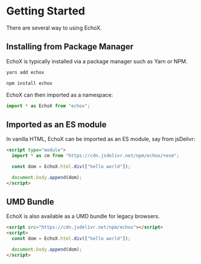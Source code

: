 # Getting Started

There are several way to using EchoX.

## Installing from Package Manager

EchoX is typically installed via a package manager such as Yarn or NPM.

```bash
yarn add echox
```

```bash
npm install echox
```

EchoX can then imported as a namespace:

```js
import * as EchoX from "echox";
```

## Imported as an ES module

In vanilla HTML, EchoX can be imported as an ES module, say from jsDelivr:

```html
<script type="module">
  import * as cm from "https://cdn.jsdelivr.net/npm/echox/+esm";

  const dom = EchoX.html.div(["hello world"]);

  document.body.append(dom);
</script>
```

## UMD Bundle

EchoX is also available as a UMD bundle for legacy browsers.

```html
<script src="https://cdn.jsdelivr.net/npm/echox"></script>
<script>
  const dom = EchoX.html.div(["hello world"]);

  document.body.append(dom);
</script>
```
